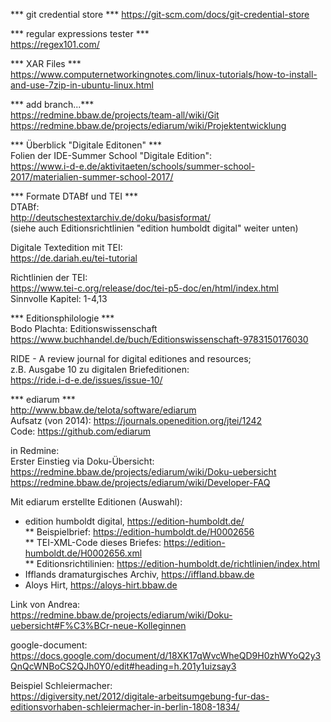 *** git credential store ***
https://git-scm.com/docs/git-credential-store

*** regular expressions tester ***    
https://regex101.com/  


*** XAR Files ***  
https://www.computernetworkingnotes.com/linux-tutorials/how-to-install-and-use-7zip-in-ubuntu-linux.html


*** add branch...***   
https://redmine.bbaw.de/projects/team-all/wiki/Git
https://redmine.bbaw.de/projects/ediarum/wiki/Projektentwicklung


*** Überblick "Digitale Editonen" ***   
Folien der IDE-Summer School "Digitale Edition":    
https://www.i-d-e.de/aktivitaeten/schools/summer-school-2017/materialien-summer-school-2017/     

*** Formate DTABf und TEI ***   
DTABf:      
http://deutschestextarchiv.de/doku/basisformat/   
(siehe auch Editionsrichtlinien "edition humboldt digital" weiter unten)    

Digitale Textedition mit TEI:   
https://de.dariah.eu/tei-tutorial   

Richtlinien der TEI:    
https://www.tei-c.org/release/doc/tei-p5-doc/en/html/index.html   
Sinnvolle Kapitel: 1-4,13   
  
*** Editionsphilologie ***    
Bodo Plachta: Editionswissenschaft    
https://www.buchhandel.de/buch/Editionswissenschaft-9783150176030   

RIDE - A review journal for digital editiones and resources;    
z.B. Ausgabe 10 zu digitalen Briefeditionen:    
https://ride.i-d-e.de/issues/issue-10/    

*** ediarum ***   
http://www.bbaw.de/telota/software/ediarum    
Aufsatz (von 2014): https://journals.openedition.org/jtei/1242    
Code: https://github.com/ediarum    

in Redmine:   
Erster Einstieg via Doku-Übersicht:   
https://redmine.bbaw.de/projects/ediarum/wiki/Doku-uebersicht   
https://redmine.bbaw.de/projects/ediarum/wiki/Developer-FAQ   

Mit ediarum erstellte Editionen (Auswahl):    
* edition humboldt digital, https://edition-humboldt.de/    
** Beispielbrief: https://edition-humboldt.de/H0002656      
** TEI-XML-Code dieses Briefes: https://edition-humboldt.de/H0002656.xml    
** Editionsrichtilinien: https://edition-humboldt.de/richtlinien/index.html   
* Ifflands dramaturgisches Archiv, https://iffland.bbaw.de    
* Aloys Hirt, https://aloys-hirt.bbaw.de    

Link von Andrea:    
https://redmine.bbaw.de/projects/ediarum/wiki/Doku-uebersicht#F%C3%BCr-neue-Kolleginnen

google-document:    
https://docs.google.com/document/d/18XK17qWvcWheQD9H0zhWYoQ2y3QnQcWNBoCS2QJh0Y0/edit#heading=h.201y1uizsay3   

Beispiel Schleiermacher:        
https://digiversity.net/2012/digitale-arbeitsumgebung-fur-das-editionsvorhaben-schleiermacher-in-berlin-1808-1834/        
